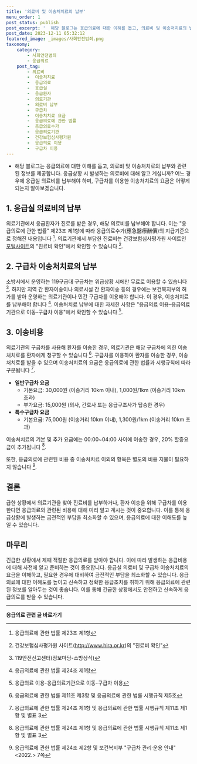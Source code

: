 ```yaml
---
title: '의료비 및 이송처치료의 납부'
menu_order: 1
post_status: publish
post_excerpt: '  해당 블로그는 응급의료에 대한 이해를 돕고, 의료비 및 이송처치료의 납부와 관련된 정보를 제공합니다. 응급상황 시 발생하는 의료비에 대해 알고 계십니까  어느 경우에 응급실 의료비를 납부해야 하며, 구급차를 이용한 이송처치료의 요금은 어떻게 되는지 알아보겠습니다.'
post_date: 2023-12-11 05:32:12
featured_image: _images/사회안전범죄.png
taxonomy:
    category:
        - 사회안전범죄
        - 응급의료
    post_tag:
        - 의료비
        -  이송처치료
        -  응급의료
        -  응급실
        -  응급환자
        -  의료기관
        -  의료비 납부
        -  구급차
        -  이송처치료 요금
        -  응급의료에 관한 법률
        -  응급의료수가
        -  응급의료기관
        -  건강보험심사평가원
        -  응급의료 이용
        -  구급차 이용
---
```


 
* 해당 블로그는 응급의료에 대한 이해를 돕고, 의료비 및 이송처치료의 납부와 관련된 정보를 제공합니다. 응급상황 시 발생하는 의료비에 대해 알고 계십니까? 어느 경우에 응급실 의료비를 납부해야 하며, 구급차를 이용한 이송처치료의 요금은 어떻게 되는지 알아보겠습니다.

## **1. 응급실 의료비의 납부**
 
의료기관에서 응급환자가 진료를 받은 경우, 해당 의료비를 납부해야 합니다. 이는 "응급의료에 관한 법률" 제23조 제1항에 따라 응급의료수가(應急醫療酬價)의 지급기준으로 정해진 내용입니다 [^1]. 의료기관에서 부담한 진료비는 건강보험심사평가원 사이트인 [포털사이트](http://www.hira.or.kr)의 "진료비 확인"에서 확인할 수 있습니다 [^2].

## **2. 구급차 이송처치료의 납부**
 
소방서에서 운영하는 119구급대 구급차는 위급상황 시에만 무료로 이용할 수 있습니다 [^3]. 하지만 지역 간 환자이송이나 의료시설 간 환자이송 등의 경우에는 보건복지부의 허가를 받아 운영하는 의료기관이나 민간 구급차를 이용해야 합니다. 이 경우, 이송처치료를 납부해야 합니다 [^4]. 이송처치료 납부에 대한 자세한 사항은 "응급의료 이용-응급의료기관으로 이동-구급차 이용"에서 확인할 수 있습니다 [^5].

## **3. 이송비용**
 
의료기관의 구급차를 사용해 환자를 이송한 경우, 의료기관은 해당 구급차에 의한 이송처치료를 환자에게 청구할 수 있습니다 [^6]. 구급차를 이용하여 환자를 이송한 경우, 이송처치료를 받을 수 있으며 이송처치료의 요금은 응급의료에 관한 법률과 시행규칙에 따라 구분됩니다 [^7].
 
- **일반구급차 요금**
  - 기본요금: 30,000원 (이송거리 10km 이내), 1,000원/1km (이송거리 10km 초과)
  - 부가요금: 15,000원 (의사, 간호사 또는 응급구조사가 탑승한 경우)
- **특수구급차 요금**
  - 기본요금: 75,000원 (이송거리 10km 이내), 1,300원/1km (이송거리 10km 초과)

이송처치료의 기본 및 추가 요금에는 00:00~04:00 사이에 이송한 경우, 20% 할증요금이 추가됩니다 [^7].

또한, 응급의료에 관련된 비용 중 이송처치료 이외의 항목은 별도의 비용 지불이 필요하지 않습니다 [^8].

## **결론**
 
급한 상황에서 의료기관을 찾아 진료비를 납부하거나, 환자 이송을 위해 구급차를 이용한다면 응급의료와 관련된 비용에 대해 미리 알고 계시는 것이 중요합니다. 이를 통해 응급상황에 발생하는 금전적인 부담을 최소화할 수 있으며, 응급의료에 대한 이해도를 높일 수 있습니다.

[^1]: 응급의료에 관한 법률 제23조 제1항
[^2]: 건강보험심사평가원 사이트(http://www.hira.or.kr)의 "진료비 확인"
[^3]: 119안전신고센터(정보마당-소방상식)
[^4]: 응급의료에 관한 법률 제24조 제1항
[^5]: 응급의료 이용-응급의료기관으로 이동-구급차 이용
[^6]: 응급의료에 관한 법률 제11조 제3항 및 응급의료에 관한 법률 시행규칙 제5조
[^7]: 응급의료에 관한 법률 제24조 제1항 및 응급의료에 관한 법률 시행규칙 제11조 제1항 및 별표 3
[^8]: 응급의료에 관한 법률 제24조 제2항 및 보건복지부 "구급차 관리·운용 안내"<2022.> 7쪽

## 마무리

긴급한 상황에서 제때 적절한 응급의료를 받아야 합니다. 이에 따라 발생하는 응급비용에 대해 사전에 알고 준비하는 것이 중요합니다. 응급실 의료비 및 구급차 이송처치료의 요금을 이해하고, 필요한 경우에 대비하여 금전적인 부담을 최소화할 수 있습니다. 응급의료에 대한 이해도를 높이고 신속하고 정확한 응급조치를 취하기 위해 응급의료에 관련된 정보를 알아두는 것이 좋습니다. 이를 통해 긴급한 상황에서도 안전하고 신속하게 응급의료를 받을 수 있습니다.
<!-- wp:separator -->
<hr class="wp-block-separator has-alpha-channel-opacity"/>
<!-- /wp:separator -->

<!-- wp:group {"backgroundColor":"base","layout":{"type":"constrained"}} -->
<div class="wp-block-group has-base-background-color has-background"><!-- wp:paragraph {"align":"center","fontSize":"medium"} -->
<p class="has-text-align-center has-large-font-size"><strong>응급의료 관련 글 바로가기</strong></p>
<!-- /wp:paragraph -->


<!-- wp:latest-posts
{"categories":[{"id":30822,"count":19,"description":"","link":"https://uknowlaw.com/category/%ec%9d%91%ea%b8%89%ec%9d%98%eb%a3%8c/","name":"응급의료","slug":"응급의료","taxonomy":"category","parent":0,"meta":[],"_links":{"self":[{"href":"https://uknowlaw.com/wp-json/wp/v2/categories/30822"}],"collection":[{"href":"https://uknowlaw.com/wp-json/wp/v2/categories"}],"about":[{"href":"https://uknowlaw.com/wp-json/wp/v2/taxonomies/category"}],"wp:post_type":[{"href":"https://uknowlaw.com/wp-json/wp/v2/posts?categories=30822"}],"curies":[{"name":"wp","href":"https://api.w.org/{rel}","templated":true}]}}],"postsToShow":100,"excerptLength":28,"postLayout":"grid","columns":2,"featuredImageAlign":"left","featuredImageSizeSlug":"large","fontSize":"small"} /--></div>
<!-- /wp:group -->